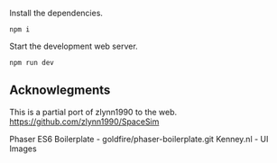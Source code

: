 Install the dependencies.

`npm i`

Start the development web server.

`npm run dev`

## Acknowlegments ##
This is a partial port of zlynn1990 to the web.
https://github.com/zlynn1990/SpaceSim

Phaser ES6 Boilerplate - goldfire/phaser-boilerplate.git
Kenney.nl - UI Images
